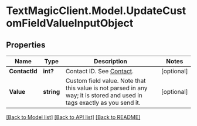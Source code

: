 # TextMagicClient.Model.UpdateCustomFieldValueInputObject
## Properties

Name | Type | Description | Notes
------------ | ------------- | ------------- | -------------
**ContactId** | **int?** | Contact ID. See [Contact](https://docs.textmagic.com/#tag/Contacts).  | [optional] 
**Value** | **string** | Custom field value. Note that this value is not parsed in any way; it is stored and used in tags exactly as you send it. | [optional] 

[[Back to Model list]](../README.md#documentation-for-models) [[Back to API list]](../README.md#documentation-for-api-endpoints) [[Back to README]](../README.md)

